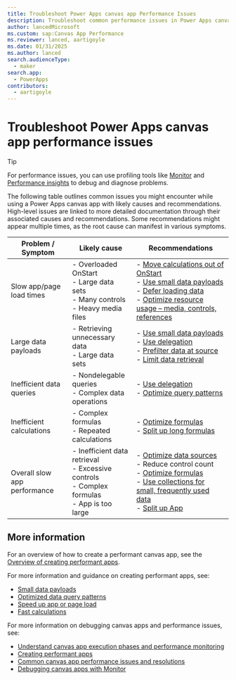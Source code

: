 ```yaml
---
title: Troubleshoot Power Apps canvas app Performance Issues
description: Troubleshoot common performance issues in Power Apps canvas app.
author: lancedMicrosoft
ms.custom: sap:Canvas App Performance
ms.reviewer: lanced, aartigoyle
ms.date: 01/31/2025
ms.author: lanced
search.audienceType: 
  - maker 
search.app: 
  - PowerApps
contributors:
  - aartigoyle
---
```

# Troubleshoot Power Apps canvas app performance issues

> [!TIP]
> For performance issues, you can use profiling tools like [Monitor](/power-apps/maker/monitor-overview) and [Performance insights](/power-apps/maker/common/performance-insights-overview) to debug and diagnose problems.

The following table outlines common issues you might encounter while using a Power Apps canvas app with likely causes and recommendations. High-level issues are linked to more detailed documentation through their associated causes and recommendations. Some recommendations might appear multiple times, as the root cause can manifest in various symptoms.

| Problem / Symptom   | Likely cause  | Recommendations |
| ---|---|---|
| Slow app/page load times | - Overloaded OnStart<br> - Large data sets<br> - Many controls <br> - Heavy media files    | - [Move calculations out of OnStart](/power-apps/maker/canvas-apps/working-with-large-apps#use-appformulas-instead-of-apponstart) <br> - [Use small data payloads](/power-apps/maker/canvas-apps/small-data-payloads) <br>  - [Defer loading data](/power-apps/maker/canvas-apps/efficient-calculations#defer-significant-updates-to-a-nonblocking-ui-step) <br> - [Optimize resource usage – media, controls, references](/power-apps/maker/canvas-apps/fast-app-page-load#minimize-required-resources)  |
| Large data payloads    | - Retrieving unnecessary data<br> - Large data sets <br>    |- [Use small data payloads](/power-apps/maker/canvas-apps/small-data-payloads)<br>- [Use delegation](/power-apps/maker/canvas-apps/small-data-payloads#use-delegation) <br> - [Prefilter data at source](/power-apps/maker/canvas-apps/optimized-query-data-patterns#use-server-side-views) <br> - [Limit data retrieval](/power-apps/maker/canvas-apps/small-data-payloads#suggestions) |
| Inefficient data queries | - Nondelegable queries<br> - Complex data operations <br>    |- [Use delegation](/power-apps/maker/canvas-apps/small-data-payloads#use-delegation) <br> - [Optimize query patterns](/power-apps/maker/canvas-apps/optimized-query-data-patterns) |
| Inefficient calculations | - Complex formulas<br> - Repeated calculations <br>    |- [Optimize formulas](/power-apps/maker/canvas-apps/efficient-calculations#calculations) <br> - [Split up long formulas](/power-apps/maker/canvas-apps/working-with-large-apps#split-up-long-formulas)|
| Overall slow app performance | - Inefficient data retrieval<br> - Excessive controls<br> - Complex formulas<br>  - App is too large | - [Optimize data sources](/power-apps/maker/canvas-apps/optimized-query-data-patterns) <br>  - Reduce control count <br> - [Optimize formulas](/power-apps/maker/canvas-apps/fast-app-page-load#avoid-directly-populating-a-collection-with-large-amounts-of-data) <br> - [Use collections for small, frequently used data](/power-apps/maker/canvas-apps/fast-app-page-load#avoid-directly-populating-a-collection-with-large-amounts-of-data) <br> - [Split up App](/power-apps/maker/canvas-apps/working-with-large-apps#partition-the-app) |

## More information

For an overview of how to create a performant canvas app, see the [Overview of creating performant apps](/power-apps/maker/canvas-apps/create-performant-apps-overview).

For more information and guidance on creating performant apps, see:

- [Small data payloads](/power-apps/maker/canvas-apps/small-data-payloads)
- [Optimized data query patterns](/power-apps/maker/canvas-apps/optimized-query-data-patterns)
- [Speed up app or page load](/power-apps/maker/canvas-apps/fast-app-page-load)
- [Fast calculations](/power-apps/maker/canvas-apps/efficient-calculations)

For more information on debugging canvas apps and performance issues, see:

- [Understand canvas app execution phases and performance monitoring](/power-apps/maker/canvas-apps/execution-phases-data-flow)
- [Creating performant apps](/power-apps/maker/canvas-apps/create-performant-apps-overview)
- [Common canvas app performance issues and resolutions](/power-apps/maker/canvas-apps/common-performance-issue-resolutions)
- [Debugging canvas apps with Monitor](/power-apps/maker/monitor-canvasapps)

